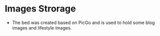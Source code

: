 # Images Strorage
+ The bed was created based on PicGo and is used to hold some blog images and lifestyle images.
